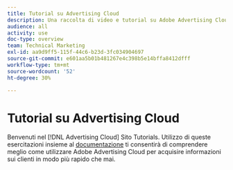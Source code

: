 ```yaml
---
title: Tutorial su Advertising Cloud
description: Una raccolta di video e tutorial su Adobe Advertising Cloud.
audience: all
activity: use
doc-type: overview
team: Technical Marketing
exl-id: aa9d9ff5-115f-44c6-b23d-3fc034904697
source-git-commit: e601aa5b01b481267e4c398b5e14bffa8412dfff
workflow-type: tm+mt
source-wordcount: '52'
ht-degree: 30%

---
```


# Tutorial su Advertising Cloud

Benvenuti nel [!DNL Advertising Cloud] Sito Tutorials. Utilizzo di queste esercitazioni insieme al [documentazione](https://experienceleague.adobe.com/docs/advertising-cloud.html) ti consentirà di comprendere meglio come utilizzare Adobe Advertising Cloud per acquisire informazioni sui clienti in modo più rapido che mai.

<!--
See other -learn tutorials landing pages to get ideas for additional content
-->
